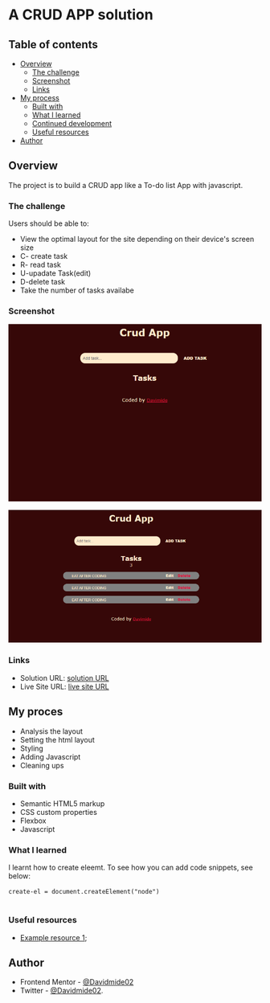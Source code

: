 # A CRUD APP solution

## Table of contents

- [Overview](#overview)
  - [The challenge](#the-challenge)
  - [Screenshot](#screenshot)
  - [Links](#links)
- [My process](#my-process)
  - [Built with](#built-with)
  - [What I learned](#what-i-learned)
  - [Continued development](#continued-development)
  - [Useful resources](#useful-resources)
- [Author](#author)


## Overview
The project is to build a CRUD app like a To-do list App with javascript. 

### The challenge

Users should be able to:

- View the optimal layout for the site depending on their device's screen size
- C- create task
- R- read task 
- U-upadate Task(edit)
- D-delete task
- Take the number of tasks availabe

### Screenshot

![Tdo](./Screenshot%20todo%20.png)

![Active](./Screenshot%20todo%20tasks.png)

### Links

- Solution URL: [solution URL](https://github.com/Davidmide02/To-Do-List.git)
- Live Site URL: [live site URL](https://majestic-faloodeh-0798e9.netlify.app/)

## My proces
- Analysis the layout
- Setting the html layout
- Styling
- Adding Javascript
- Cleaning ups


### Built with

- Semantic HTML5 markup
- CSS custom properties
- Flexbox
- Javascript


### What I learned

I learnt how to create eleemt.
To see how you can add code snippets, see below:

```Javascriptt
create-el = document.createElement("node")


```




### Useful resources

- [Example resource 1](https://www.Youtube.com);


## Author


- Frontend Mentor - [@Davidmide02](https://www.frontendmentor.io/profile/Davidmide02)
- Twitter - [@Davidmide02](https://www.twitter.com/Davidmide02).
